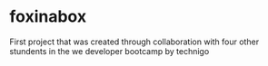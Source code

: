 # foxinabox
First project that was created through collaboration with four other stundents in the we developer bootcamp by technigo
